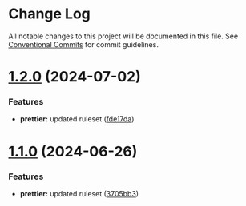 # Change Log

All notable changes to this project will be documented in this file.
See [Conventional Commits](https://conventionalcommits.org) for commit guidelines.

# [1.2.0](https://github.com/IGNE-Agency/code-consistency/compare/@igne-agency/prettier@1.0.0...@igne-agency/prettier@1.2.0) (2024-07-02)

### Features

- **prettier:** updated ruleset ([fde17da](https://github.com/IGNE-Agency/code-consistency/commit/fde17dabacd47529c9958762d202077d442d730a))

# [1.1.0](https://github.com/IGNE-Agency/code-consistency/compare/@igne-agency/prettier@1.0.0...@igne-agency/prettier@1.1.0) (2024-06-26)

### Features

- **prettier:** updated ruleset ([3705bb3](https://github.com/IGNE-Agency/code-consistency/commit/3705bb3df334c3f6650949b0ad7fa69ef25eb5c8))
